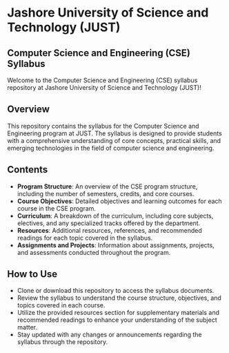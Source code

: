 # Jashore University of Science and Technology (JUST)
## Computer Science and Engineering (CSE) Syllabus

Welcome to the Computer Science and Engineering (CSE) syllabus repository at Jashore University of Science and Technology (JUST)!

## Overview

This repository contains the syllabus for the Computer Science and Engineering program at JUST. The syllabus is designed to provide students with a comprehensive understanding of core concepts, practical skills, and emerging technologies in the field of computer science and engineering.

## Contents

- **Program Structure**: An overview of the CSE program structure, including the number of semesters, credits, and core courses.
- **Course Objectives**: Detailed objectives and learning outcomes for each course in the CSE program.
- **Curriculum**: A breakdown of the curriculum, including core subjects, electives, and any specialized tracks offered by the department.
- **Resources**: Additional resources, references, and recommended readings for each topic covered in the syllabus.
- **Assignments and Projects**: Information about assignments, projects, and assessments conducted throughout the program.

## How to Use

- Clone or download this repository to access the syllabus documents.
- Review the syllabus to understand the course structure, objectives, and topics covered in each course.
- Utilize the provided resources section for supplementary materials and recommended readings to enhance your understanding of the subject matter.
- Stay updated with any changes or announcements regarding the syllabus through the repository.

 


